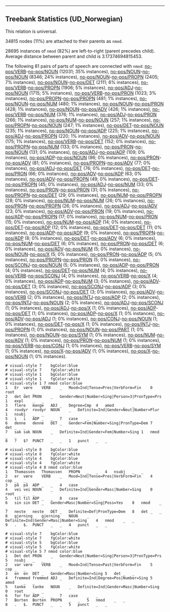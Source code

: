 

--------------------------------------------------------------------------------

## Treebank Statistics (UD_Norwegian)

This relation is universal.

34815 nodes (11%) are attached to their parents as `nmod`.

28695 instances of `nmod` (82%) are left-to-right (parent precedes child).
Average distance between parent and child is 3.17374694815453.

The following 81 pairs of parts of speech are connected with `nmod`: [no-pos/VERB]()-[no-pos/NOUN]() (12031; 35% instances), [no-pos/NOUN]()-[no-pos/NOUN]() (8346; 24% instances), [no-pos/NOUN]()-[no-pos/PROPN]() (2405; 7% instances), [no-pos/NOUN]()-[no-pos/DET]() (2111; 6% instances), [no-pos/VERB]()-[no-pos/PROPN]() (1906; 5% instances), [no-pos/ADJ]()-[no-pos/NOUN]() (1715; 5% instances), [no-pos/VERB]()-[no-pos/PRON]() (1023; 3% instances), [no-pos/PROPN]()-[no-pos/PROPN]() (481; 1% instances), [no-pos/NOUN]()-[no-pos/NUM]() (480; 1% instances), [no-pos/NOUN]()-[no-pos/PRON]() (428; 1% instances), [no-pos/NOUN]()-[no-pos/ADV]() (426; 1% instances), [no-pos/VERB]()-[no-pos/NUM]() (376; 1% instances), [no-pos/ADJ]()-[no-pos/PRON]() (266; 1% instances), [no-pos/NUM]()-[no-pos/NOUN]() (257; 1% instances), [no-pos/PROPN]()-[no-pos/NOUN]() (247; 1% instances), [no-pos/DET]()-[no-pos/NOUN]() (235; 1% instances), [no-pos/NOUN]()-[no-pos/ADP]() (225; 1% instances), [no-pos/ADJ]()-[no-pos/PROPN]() (220; 1% instances), [no-pos/ADV]()-[no-pos/NOUN]() (175; 1% instances), [no-pos/VERB]()-[no-pos/DET]() (152; 0% instances), [no-pos/PROPN]()-[no-pos/NUM]() (133; 0% instances), [no-pos/PRON]()-[no-pos/NOUN]() (131; 0% instances), [no-pos/ADJ]()-[no-pos/ADP]() (109; 0% instances), [no-pos/ADP]()-[no-pos/NOUN]() (86; 0% instances), [no-pos/PRON]()-[no-pos/ADV]() (81; 0% instances), [no-pos/PROPN]()-[no-pos/ADV]() (77; 0% instances), [no-pos/ADJ]()-[no-pos/DET]() (76; 0% instances), [no-pos/DET]()-[no-pos/PRON]() (66; 0% instances), [no-pos/ADV]()-[no-pos/ADP]() (63; 0% instances), [no-pos/ADV]()-[no-pos/PROPN]() (49; 0% instances), [no-pos/DET]()-[no-pos/PROPN]() (45; 0% instances), [no-pos/ADJ]()-[no-pos/NUM]() (33; 0% instances), [no-pos/PRON]()-[no-pos/PRON]() (31; 0% instances), [no-pos/PROPN]()-[no-pos/DET]() (29; 0% instances), [no-pos/NUM]()-[no-pos/PROPN]() (28; 0% instances), [no-pos/NUM]()-[no-pos/NUM]() (26; 0% instances), [no-pos/PRON]()-[no-pos/PROPN]() (26; 0% instances), [no-pos/ADJ]()-[no-pos/ADV]() (23; 0% instances), [no-pos/ADV]()-[no-pos/PRON]() (19; 0% instances), [no-pos/ADP]()-[no-pos/PROPN]() (17; 0% instances), [no-pos/NUM]()-[no-pos/PRON]() (15; 0% instances), [no-pos/NUM]()-[no-pos/ADP]() (14; 0% instances), [no-pos/DET]()-[no-pos/ADP]() (12; 0% instances), [no-pos/DET]()-[no-pos/DET]() (11; 0% instances), [no-pos/ADP]()-[no-pos/ADP]() (9; 0% instances), [no-pos/PROPN]()-[no-pos/ADP]() (8; 0% instances), [no-pos/DET]()-[no-pos/ADV]() (6; 0% instances), [no-pos/NUM]()-[no-pos/DET]() (6; 0% instances), [no-pos/PRON]()-[no-pos/DET]() (6; 0% instances), [no-pos/ADV]()-[no-pos/NUM]() (5; 0% instances), [no-pos/NOUN]()-[no-pos/X]() (5; 0% instances), [no-pos/PRON]()-[no-pos/ADP]() (5; 0% instances), [no-pos/PROPN]()-[no-pos/PRON]() (5; 0% instances), [no-pos/SCONJ]()-[no-pos/NOUN]() (5; 0% instances), [no-pos/ADP]()-[no-pos/PRON]() (4; 0% instances), [no-pos/DET]()-[no-pos/NUM]() (4; 0% instances), [no-pos/VERB]()-[no-pos/SCONJ]() (4; 0% instances), [no-pos/VERB]()-[no-pos/X]() (4; 0% instances), [no-pos/ADP]()-[no-pos/NUM]() (3; 0% instances), [no-pos/ADV]()-[no-pos/DET]() (3; 0% instances), [no-pos/SCONJ]()-[no-pos/ADP]() (3; 0% instances), [no-pos/SCONJ]()-[no-pos/DET]() (3; 0% instances), [no-pos/ADV]()-[no-pos/VERB]() (2; 0% instances), [no-pos/INTJ]()-[no-pos/ADP]() (2; 0% instances), [no-pos/INTJ]()-[no-pos/NOUN]() (2; 0% instances), [no-pos/ADJ]()-[no-pos/SCONJ]() (1; 0% instances), [no-pos/ADJ]()-[no-pos/X]() (1; 0% instances), [no-pos/ADP]()-[no-pos/DET]() (1; 0% instances), [no-pos/ADP]()-[no-pos/X]() (1; 0% instances), [no-pos/ADV]()-[no-pos/ADJ]() (1; 0% instances), [no-pos/CONJ]()-[no-pos/NOUN]() (1; 0% instances), [no-pos/DET]()-[no-pos/X]() (1; 0% instances), [no-pos/INTJ]()-[no-pos/PROPN]() (1; 0% instances), [no-pos/NOUN]()-[no-pos/PART]() (1; 0% instances), [no-pos/NOUN]()-[no-pos/SYM]() (1; 0% instances), [no-pos/NUM]()-[no-pos/ADV]() (1; 0% instances), [no-pos/PRON]()-[no-pos/NUM]() (1; 0% instances), [no-pos/VERB]()-[no-pos/CONJ]() (1; 0% instances), [no-pos/VERB]()-[no-pos/SYM]() (1; 0% instances), [no-pos/X]()-[no-pos/ADV]() (1; 0% instances), [no-pos/X]()-[no-pos/NOUN]() (1; 0% instances).


~~~ conllu
# visual-style 7	bgColor:blue
# visual-style 7	fgColor:white
# visual-style 1	bgColor:blue
# visual-style 1	fgColor:white
# visual-style 1 7 nmod	color:blue
1	Er	være	VERB	_	Mood=Ind|Tense=Pres|VerbForm=Fin	0	root	_	_
2	det	det	PRON	_	Gender=Neut|Number=Sing|Person=3|PronType=Prs	1	expl	_	_
3	flere	mange	ADJ	_	Degree=Cmp	4	amod	_	_
4	rovdyr	rovdyr	NOUN	_	Definite=Ind|Gender=Neut|Number=Plur	1	nsubj	_	_
5	i	i	ADP	_	_	7	case	_	_
6	denne	denne	DET	_	Gender=Fem|Number=Sing|PronType=Dem	7	det	_	_
7	sak	sak	NOUN	_	Definite=Ind|Gender=Fem|Number=Sing	1	nmod	_	_
8	?	$?	PUNCT	_	_	1	punct	_	_

~~~


~~~ conllu
# visual-style 8	bgColor:blue
# visual-style 8	fgColor:white
# visual-style 4	bgColor:blue
# visual-style 4	fgColor:white
# visual-style 4 8 nmod	color:blue
1	Thomassen	Thomassen	PROPN	_	_	4	nsubj	_	_
2	er	være	VERB	_	Mood=Ind|Tense=Pres|VerbForm=Fin	4	cop	_	_
3	på	på	ADP	_	_	4	case	_	_
4	vei	vei	NOUN	_	Definite=Ind|Gender=Masc|Number=Sing	0	root	_	_
5	til	til	ADP	_	_	8	case	_	_
6	sin	sin	DET	_	Gender=Masc|Number=Sing|Poss=Yes	8	nmod	_	_
7	neste	neste	DET	_	Definite=Def|PronType=Dem	8	det	_	_
8	gjerning	gjerning	NOUN	_	Definite=Ind|Gender=Masc|Number=Sing	4	nmod	_	_
9	.	$.	PUNCT	_	_	4	punct	_	_

~~~


~~~ conllu
# visual-style 7	bgColor:blue
# visual-style 7	fgColor:white
# visual-style 5	bgColor:blue
# visual-style 5	fgColor:white
# visual-style 5 7 nmod	color:blue
1	Det	det	PRON	_	Gender=Neut|Number=Sing|Person=3|PronType=Prs	5	nsubj	_	_
2	var	være	VERB	_	Mood=Ind|Tense=Past|VerbForm=Fin	5	cop	_	_
3	en	en	DET	_	Gender=Masc|Number=Sing	5	det	_	_
4	fremmed	fremmed	ADJ	_	Definite=Ind|Degree=Pos|Number=Sing	5	amod	_	_
5	tanke	tanke	NOUN	_	Definite=Ind|Gender=Masc|Number=Sing	0	root	_	_
6	for	for	ADP	_	_	7	case	_	_
7	Borten	Borten	PROPN	_	_	5	nmod	_	_
8	.	$.	PUNCT	_	_	5	punct	_	_

~~~


